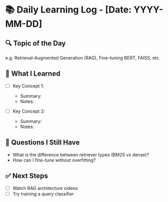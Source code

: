 # 📚 Daily Learning Log - [Date: YYYY-MM-DD]

## 🔍 Topic of the Day
e.g. Retrieval-Augmented Generation (RAG), Fine-tuning BERT, FAISS, etc.

## 📌 What I Learned
- [ ] Key Concept 1:
  - Summary:
  - Notes:

- [ ] Key Concept 2:
  - Summary:
  - Notes:

## 🤔 Questions I Still Have
- What is the difference between retriever types (BM25 vs dense)?
- How can I fine-tune without overfitting?

## ✅ Next Steps
- [ ] Watch RAG architecture videos
- [ ] Try training a query classifier
